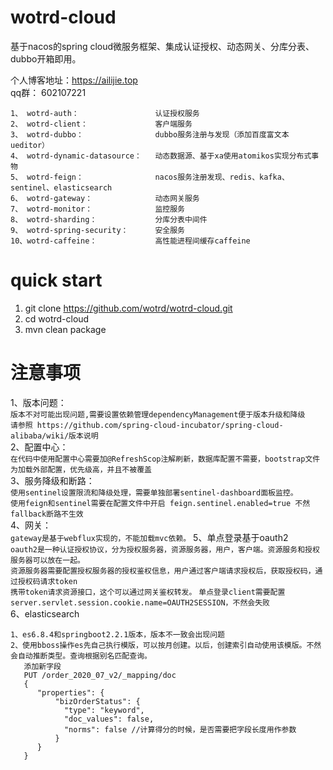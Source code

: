 # wotrd-cloud
基于nacos的spring cloud微服务框架、集成认证授权、动态网关、分库分表、dubbo开箱即用。  

个人博客地址：https://ailijie.top  
qq群：  602107221

```
1、 wotrd-auth：                 认证授权服务
2、 wotrd-client：               客户端服务
3、 wotrd-dubbo：                dubbo服务注册与发现（添加百度富文本ueditor）
4、 wotrd-dynamic-datasource：   动态数据源、基于xa使用atomikos实现分布式事物
5、 wotrd-feign：                nacos服务注册发现、redis、kafka、sentinel、elasticsearch
6、 wotrd-gateway：              动态网关服务
7、 wotrd-monitor：              监控服务
8、 wotrd-sharding：             分库分表中间件  
9、 wotrd-spring-security：      安全服务
10、wotrd-caffeine：             高性能进程间缓存caffeine
```

# quick start  
1. git clone https://github.com/wotrd/wotrd-cloud.git
2. cd wotrd-cloud  
3. mvn clean package 



# 注意事项  
1、版本问题：   
```版本不对可能出现问题,需要设置依赖管理dependencyManagement便于版本升级和降级```  
```请参照 https://github.com/spring-cloud-incubator/spring-cloud-alibaba/wiki/版本说明```   
2、配置中心：  
```在代码中使用配置中心需要加@RefreshScop注解刷新，数据库配置不需要，bootstrap文件为加载外部配置，优先级高，并且不被覆盖```  
3、服务降级和断路：  
```使用sentinel设置限流和降级处理，需要单独部署sentinel-dashboard面板监控。```  
```使用feign和sentinel需要在配置文件中开启 feign.sentinel.enabled=true 不然fallback断路不生效```   
4、网关：  
```gateway是基于webflux实现的，不能加载mvc依赖。```
5、单点登录基于oauth2  
```oauth2是一种认证授权协议，分为授权服务器，资源服务器，用户，客户端。资源服务和授权服务器可以放在一起。```  
```资源服务器需要配置授权服务器的授权鉴权信息，用户通过客户端请求授权后，获取授权码，通过授权码请求token```    
```携带token请求资源接口，这个可以通过网关鉴权转发。```
```单点登录client需要配置 server.servlet.session.cookie.name=OAUTH2SESSION，不然会失败```  
6、elasticsearch
```
1、es6.8.4和springboot2.2.1版本，版本不一致会出现问题
2、使用bboss操作es先自己执行模版，可以按月创建。以后，创建索引自动使用该模版。不然会自动推断类型。查询根据别名匹配查询。
   添加新字段
   PUT /order_2020_07_v2/_mapping/doc
   {
      "properties": {
          "bizOrderStatus": {
            "type": "keyword",
            "doc_values": false,
            "norms": false //计算得分的时候，是否需要把字段长度用作参数
          }
      }
   }
   
   
```
